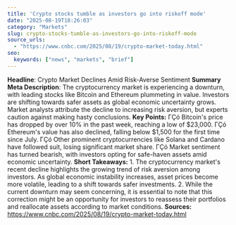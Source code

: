 ```yaml
---
title: 'Crypto stocks tumble as investors go into riskoff mode'
date: "2025-08-19T18:26:03"
category: "Markets"
slug: crypto-stocks-tumble-as-investors-go-into-riskoff-mode
source_urls:
  - "https://www.cnbc.com/2025/08/19/crypto-market-today.html"
seo:
  keywords: ["news", "markets", "brief"]
---
```

**Headline**: Crypto Market Declines Amid Risk-Averse Sentiment  **Summary Meta Description**: The cryptocurrency market is experiencing a downturn, with leading stocks like Bitcoin and Ethereum plummeting in value. Investors are shifting towards safer assets as global economic uncertainty grows. Market analysts attribute the decline to increasing risk aversion, but experts caution against making hasty conclusions.  **Key Points:**  ΓÇó Bitcoin's price has dropped by over 10% in the past week, reaching a low of $23,000. ΓÇó Ethereum's value has also declined, falling below $1,500 for the first time since July. ΓÇó Other prominent cryptocurrencies like Solana and Cardano have followed suit, losing significant market share. ΓÇó Market sentiment has turned bearish, with investors opting for safe-haven assets amid economic uncertainty.  **Short Takeaways:**  1. The cryptocurrency market's recent decline highlights the growing trend of risk aversion among investors. As global economic instability increases, asset prices become more volatile, leading to a shift towards safer investments. 2. While the current downturn may seem concerning, it is essential to note that this correction might be an opportunity for investors to reassess their portfolios and reallocate assets according to market conditions.  **Sources:** https://www.cnbc.com/2025/08/19/crypto-market-today.html 

